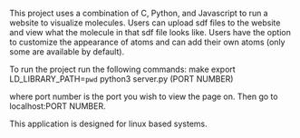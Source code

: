 This project uses a combination of C, Python, and Javascript to run a website to visualize molecules. Users can upload sdf files to the website and view what the molecule in that sdf file looks like. Users have the option to customize the appearance of atoms and can add their own atoms (only some are available by default).

To run the project run the following commands:
make
export LD_LIBRARY_PATH=`pwd`
python3 server.py (PORT NUMBER)

where port number is the port you wish to view the page on. Then go to localhost:PORT NUMBER.

This application is designed for linux based systems.
